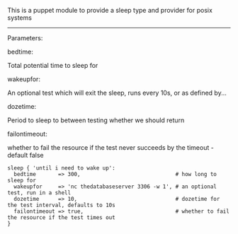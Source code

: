 This is a puppet module to provide a sleep type and provider for posix systems
____

Parameters:

bedtime:

Total potential time to sleep for

wakeupfor:

An optional test which will exit the sleep, runs every 10s, or as defined by...

dozetime:

Period to sleep to between testing whether we should return

failontimeout: 

whether to fail the resource if the test never succeeds by the timeout - default false

    sleep { 'until i need to wake up':
      bedtime       => 300,                              # how long to sleep for
      wakeupfor     => 'nc thedatabaseserver 3306 -w 1', # an optional test, run in a shell
      dozetime      => 10,                               # dozetime for the test interval, defaults to 10s
      failontimeout => true,                             # whether to fail the resource if the test times out
    }
